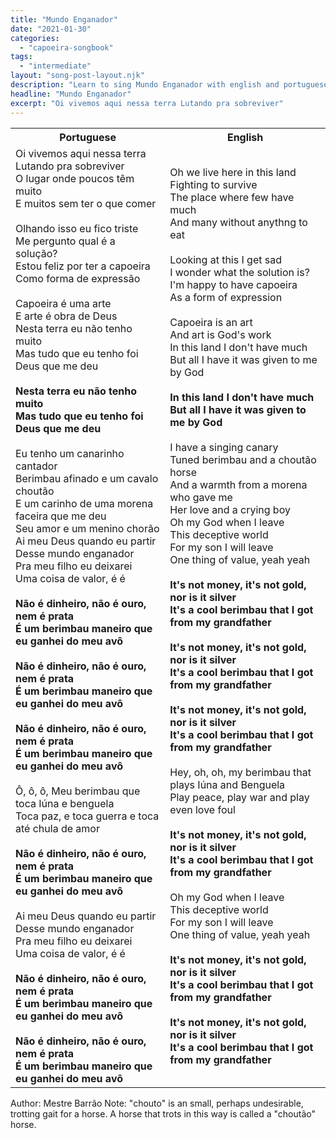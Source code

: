 ```yaml
---
title: "Mundo Enganador"
date: "2021-01-30"
categories:
  - "capoeira-songbook"
tags:
  - "intermediate"
layout: "song-post-layout.njk"
description: "Learn to sing Mundo Enganador with english and portuguese translations along with a video to help you learn."
headline: "Mundo Enganador"
excerpt: "Oi vivemos aqui nessa terra Lutando pra sobreviver"
---
```


<table class="capoeira-table">
    <tr class="header-row">
        <th>Portuguese</th>
        <th>English</th>
    </tr>
    <tr>
        <td>
            Oi vivemos aqui nessa terra<br>
            Lutando pra sobreviver<br>
            O lugar onde poucos têm muito<br>
            E muitos sem ter o que comer<br><br>
            Olhando isso eu fico triste<br>
            Me pergunto qual é a solução?<br>
            Estou feliz por ter a capoeira<br>
            Como forma de expressão<br><br>
            Capoeira é uma arte<br>
            E arte é obra de Deus<br>
            Nesta terra eu não tenho muito<br>
            Mas tudo que eu tenho foi Deus que me deu<br><br>
            <strong>Nesta terra eu não tenho muito<br>
            Mas tudo que eu tenho foi Deus que me deu</strong><br><br>
            Eu tenho um canarinho cantador<br>
            Berimbau afinado e um cavalo choutão<br>
            E um carinho de uma morena faceira que me deu<br>
            Seu amor e um menino chorão<br>
            Ai meu Deus quando eu partir<br>
            Desse mundo enganador<br>
            Pra meu filho eu deixarei<br>
            Uma coisa de valor, é é<br><br>
            <strong>Não é dinheiro, não é ouro, nem é prata<br>
            É um berimbau maneiro que eu ganhei do meu avô</strong><br><br>
            <strong>Não é dinheiro, não é ouro, nem é prata<br>
            É um berimbau maneiro que eu ganhei do meu avô</strong><br><br>
            <strong>Não é dinheiro, não é ouro, nem é prata<br>
            É um berimbau maneiro que eu ganhei do meu avô</strong><br><br>
            Ô, ô, ô, Meu berimbau que toca Iúna e benguela<br>
            Toca paz, e toca guerra e toca até chula de amor<br><br>
            <strong>Não é dinheiro, não é ouro, nem é prata<br>
            É um berimbau maneiro que eu ganhei do meu avô</strong><br><br>
            Ai meu Deus quando eu partir<br>
            Desse mundo enganador<br>
            Pra meu filho eu deixarei<br>
            Uma coisa de valor, é é<br><br>
            <strong>Não é dinheiro, não é ouro, nem é prata<br>
            É um berimbau maneiro que eu ganhei do meu avô</strong><br><br>
            <strong>Não é dinheiro, não é ouro, nem é prata<br>
            É um berimbau maneiro que eu ganhei do meu avô</strong>
        </td>
        <td>
            Oh we live here in this land<br>
            Fighting to survive<br>
            The place where few have much<br>
            And many without anythng to eat<br><br>
            Looking at this I get sad<br>
            I wonder what the solution is?<br>
            I'm happy to have capoeira<br>
            As a form of expression<br><br>
            Capoeira is an art<br>
            And art is God's work<br>
            In this land I don't have much<br>
            But all I have it was given to me by God<br><br>
            <strong>In this land I don't have much<br>
            But all I have it was given to me by God</strong><br><br>
            I have a singing canary<br>
            Tuned berimbau and a choutão horse<br>
            And a warmth from a morena who gave me<br>
            Her love and a crying boy<br>
            Oh my God when I leave<br>
            This deceptive world<br>
            For my son I will leave<br>
            One thing of value, yeah yeah<br><br>
            <strong>It's not money, it's not gold, nor is it silver<br>
            It's a cool berimbau that I got from my grandfather</strong><br><br>
            <strong>It's not money, it's not gold, nor is it silver<br>
            It's a cool berimbau that I got from my grandfather</strong><br><br>
            <strong>It's not money, it's not gold, nor is it silver<br>
            It's a cool berimbau that I got from my grandfather</strong><br><br>
            Hey, oh, oh, my berimbau that plays Iúna and Benguela<br>
            Play peace, play war and play even love foul<br><br>
            <strong>It's not money, it's not gold, nor is it silver<br>
            It's a cool berimbau that I got from my grandfather</strong><br><br>
            Oh my God when I leave<br>
            This deceptive world<br>
            For my son I will leave<br>
            One thing of value, yeah yeah<br><br>
            <strong>It's not money, it's not gold, nor is it silver<br>
            It's a cool berimbau that I got from my grandfather</strong><br><br>
            <strong>It's not money, it's not gold, nor is it silver<br>
            It's a cool berimbau that I got from my grandfather</strong>
        </td>
    </tr>
</table>

<figcaption>

Author: Mestre Barrão
Note: "chouto" is an small, perhaps undesirable, trotting gait for a horse. A horse that trots in this way is called a "choutão" horse.

</figcaption>